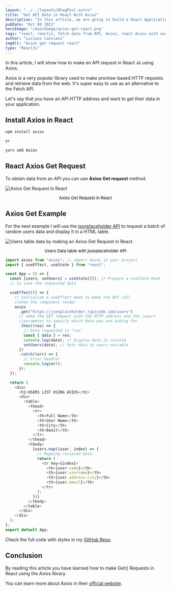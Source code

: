 ```yaml
---
layout: "../../layouts/BlogPost.astro"
title: "Get API Data in React With Axios"
description: "In this article, we are going to build a React Application that fetches data from an API. We'll learn how to use Axios to make get request and display the recieved data on the page."
pubDate: "Oct 09 2022"
heroImage: "/mainImage/axios-get-react.png"
tags: "react, reactjs, fetch data from API, Axios, react Axios with useeffect, dev, developer, web developer"
author: "Luciano Canziani"
imgAlt: "Axios get request react"
type: "ReactJs"
---
```


In this article, I will show how to make an API request in React Js using Axios.

Axios is a very popular library used to make promise-based HTTP requests and retrieve data from the web. It's super easy to use as an alternative to the Fetch API.

Let's say that you have an API HTTP address and want to get their data in your application.

## Install Axios in React

```js
npm install axios

or

yarn add Axios
```

## React Axios Get Request

To obtain data from an API you can use <strong>Axios Get request</strong> method.

<img src="/imgExamples/axios-get-request.png" alt="Axios Get Request in React" class="img-center" />
<p style="text-align: center;font-size: 13px;color: black;">Axios Get Request in React</p>

## Axios Get Example

For the next example I will use the <a href="https://jsonplaceholder.typicode.com/" target=”_blank”>jsonplaceholder API</a> to request a batch of random users data and display it in a HTML table.

<img src="/imgExamples/users-table-data.png" alt="Users table data by making an Axios Get Request in React." class="img-center" />
<p style="text-align: center;font-size: 13px;color: black;">Users Data table with jsonplaceholder API</p>

```js
import axios from "axios"; // import Axios in your project
import { useEffect, useState } from "react";

const App = () => {
  const [users, setUsers] = useState([]); // Prepare a useState Hook
  // to save the requested data

  useEffect(() => {
    // Initialize a useEffect Hook to make the API call
    //when the component render
    axios
      .get("https://jsonplaceholder.typicode.com/users")
      // make the GET request with the HTTP address and the /users
      //parameter to specify which data you are asking for
      .then((res) => {
        // Data requested in "res"
        const { data } = res;
        console.log(data); // Display data in console
        setUsers(data); // Sets data in users variable
      })
      .catch((err) => {
        // Error handler
        console.log(err);
      });
  });

  return (
    <div>
      <h1>USERS LIST USING AXIOS</h1>
      <div>
        <table>
          <thead>
            <tr>
              <th>Full Name</th>
              <th>User Name</th>
              <th>City</th>
              <th>Email</th>
            </tr>
          </thead>
          <tbody>
            {users.map((user, index) => {
              // Mapping recieved data
              return (
                <tr key={index}>
                  <th>{user.name}</th>
                  <th>{user.username}</th>
                  <th>{user.address.city}</th>
                  <th>{user.email}</th>
                </tr>
              );
            })}
          </tbody>
        </table>
      </div>
    </div>
  );
};
export default App;
```

Check the full code with styles in my <a href="https://github.com/LucianoCanziani/api-call-with-axios-react" target=”_blank”>GitHub Repo</a>.

## Conclusion

By reading this article you have learned how to make Get() Requests in React using the Axios library.

You can learn more about Axios in their <a href="https://axios-http.com/" target=”_blank”>official website</a>.